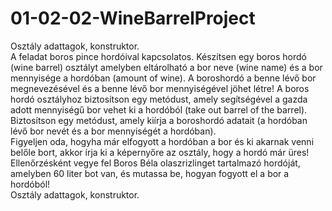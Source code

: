 # 01-02-02-WineBarrelProject   
Osztály adattagok, konstruktor.    
A feladat boros pince hordóival kapcsolatos. Készítsen egy boros hordó (wine barrel) osztályt amelyben eltárolható a bor neve (wine name) és a bor mennyisége a hordóban (amount of wine). A boroshordó a benne lévő bor megnevezésével és a benne lévő bor mennyiségével jöhet létre! A boros hordó osztályhoz biztosítson egy metódust, amely segítségével a gazda adott mennyiségű bor vehet ki a hordóból (take out barrel of the barrel). Biztosítson egy metódust, amely kiírja a boroshordó adatait (a hordóban lévő bor nevét és a bor mennyiségét a hordóban).     
Figyeljen oda, hogyha már elfogyott a hordóban a bor és ki akarnak venni belőle bort, akkor írja ki a képernyőre az osztály, hogy a hordó már üres!    
Ellenőrzésként vegye fel Boros Béla olaszrizlinget tartalmazó hordóját, amelyben 60 liter bot van, és mutassa be, hogyan fogyott el a bor a hordóból!     
Osztály adattagok, konstruktor.
